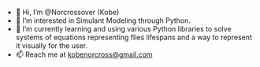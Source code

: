 - 👋 Hi, I’m @Norcrossover (Kobe)
- 👀 I’m interested in Simulant Modeling through Python.
- 🌱 I’m currently learning and using various Python libraries to solve systems of equations representing flies lifespans and a way to represent it visually for the user. 
- 📫 Reach me at kobenorcross@gmail.com

<!---
Norcrossover/Norcrossover is a ✨ special ✨ repository because its `README.md` (this file) appears on your GitHub profile.
You can click the Preview link to take a look at your changes.
--->

